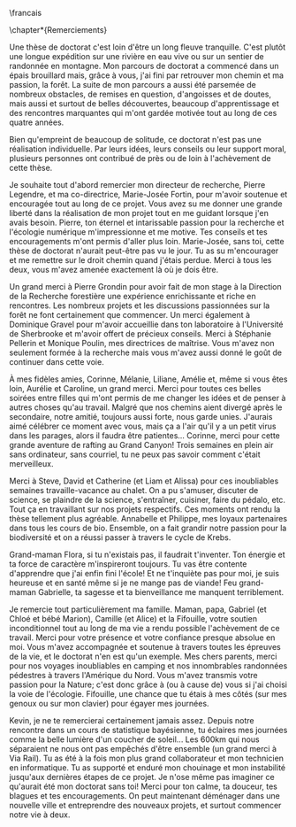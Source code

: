 \francais

\chapter*{Remerciements}


Une thèse de doctorat c'est loin d'être un long fleuve tranquille. C'est plutôt une
longue expédition sur une rivière en eau vive ou sur un sentier de randonnée en
montagne. Mon parcours de doctorat a commencé dans un épais brouillard mais,
grâce à vous, j'ai fini par retrouver mon chemin et ma passion, la forêt. La
suite de mon parcours a aussi été parsemée de nombreux obstacles, de remises en
question, d'angoisses et de doutes, mais aussi et surtout de belles
découvertes, beaucoup d'apprentissage et des rencontres marquantes qui m'ont
gardée motivée tout au long de ces quatre années.

Bien qu'empreint de beaucoup de solitude, ce doctorat n'est pas une réalisation
individuelle. Par leurs idées, leurs conseils ou leur support moral, plusieurs
personnes ont contribué de près ou de loin à l'achèvement de cette thèse.

Je souhaite tout d'abord remercier mon directeur de recherche, Pierre Legendre,
et ma co-directrice, Marie-Josée Fortin, pour m'avoir soutenue et encouragée
tout au long de ce projet. Vous avez su me donner une grande liberté dans la
réalisation de mon projet tout en me guidant lorsque j'en avais besoin. Pierre,
ton éternel et intarissable passion pour la recherche et l'écologie numérique
m'impressionne et me motive. Tes conseils et tes encouragements m'ont permis
d'aller plus loin. Marie-Josée, sans toi, cette thèse de doctorat n'aurait peut-être pas vu le jour. Tu as su m'encourager et me remettre sur le droit chemin
quand j'étais perdue. Merci à tous les deux, vous m'avez amenée exactement là où je dois être.

Un grand merci à Pierre Grondin pour avoir fait de mon stage à la Direction de
la Recherche forestière une expérience enrichissante et riche en rencontres. Les
nombreux projets et les discussions passionnées sur la forêt ne font
certainement que commencer. Un merci également à Dominique Gravel pour m'avoir
accueillie dans ton laboratoire à l'Université de Sherbrooke et m'avoir offert
de précieux conseils. Merci à Stéphanie Pellerin et Monique Poulin, mes
directrices de maîtrise. Vous m'avez non seulement formée à la recherche mais
vous m'avez aussi donné le goût de continuer dans cette voie.

À mes fidèles amies, Corinne, Mélanie, Liliane, Amélie et, même si vous êtes
loin, Aurélie et Caroline, un grand merci. Merci pour toutes ces belles soirées
entre filles qui m'ont permis de me changer les idées et de penser à autres
choses qu'au travail. Malgré que nos chemins aient divergé après le secondaire,
notre amitié, toujours aussi forte, nous garde unies. J'aurais aimé célébrer ce
moment avec vous, mais ça a l'air qu'il y a un petit virus dans les parages,
alors il faudra être patientes... Corinne, merci pour cette grande aventure de
rafting au Grand Canyon! Trois semaines en plein air sans ordinateur, sans
courriel, tu ne peux pas savoir comment c'était merveilleux.

Merci à Steve, David et Catherine (et Liam et Alissa) pour ces inoubliables
semaines travaille-vacance au chalet. On a pu s'amuser, discuter de science, se
plaindre de la science, s'entraîner, cuisiner, faire du pédalo, etc. Tout ça en
travaillant sur nos projets respectifs. Ces moments ont rendu la thèse
tellement plus agréable. Annabelle et Philippe, mes loyaux partenaires dans
tous les cours de bio. Ensemble, on a fait grandir notre passion pour la
biodiversité et on a réussi passer à travers le cycle de Krebs.   

Grand-maman Flora, si tu n'existais pas, il faudrait t'inventer. Ton énergie et
ta force de caractère m'inspireront toujours. Tu vas être contente d'apprendre
que j'ai enfin fini l'école! Et ne t'inquiète pas pour moi, je suis heureuse et
en santé même si je ne mange pas de viande! Feu grand-maman Gabrielle,
ta sagesse et ta bienveillance me manquent terriblement.

Je remercie tout particulièrement ma famille. Maman, papa, Gabriel (et Chloé et
bébé Marion), Camille (et Alice) et la Fifouille, votre soutien inconditionnel
tout au long de ma vie a rendu possible l'achèvement de ce travail. Merci pour
votre présence et votre confiance presque absolue en moi. Vous m'avez
accompagnée et soutenue à travers toutes les épreuves de la vie, et le doctorat
n'en est qu'un exemple. Mes chers parents, merci pour nos voyages inoubliables
en camping et nos innombrables randonnées pédestres à travers l'Amérique du Nord.
Vous m'avez transmis votre passion pour la Nature; c'est donc grâce à (ou à
cause de) vous si j'ai choisi la voie de l'écologie. Fifouille, une chance que
tu étais à mes côtés (sur mes genoux ou sur mon clavier) pour égayer mes
journées.

Kevin, je ne te remercierai certainement jamais assez. Depuis notre rencontre
dans un cours de statistique bayésienne, tu éclaires mes journées
comme la belle lumière d'un coucher de soleil... Les 600km qui nous séparaient ne
nous ont pas empêchés d'être ensemble (un grand merci à Via Rail). Tu as été à
la fois mon plus grand collaborateur et mon technicien en informatique. Tu as
supporté et enduré mon chouinage et mon instabilité jusqu'aux dernières étapes
de ce projet. Je n'ose même pas imaginer ce qu'aurait été mon doctorat sans toi!
Merci pour ton calme, ta douceur, tes blagues et tes encouragements. On peut
maintenant déménager dans une nouvelle ville et entreprendre des nouveaux
projets, et surtout commencer notre vie à deux.
